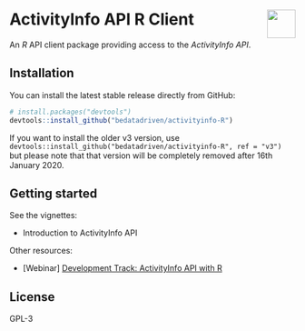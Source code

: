 
# ActivityInfo API R Client <a href="https://www.activityinfo.org/"><img src="https://www.activityinfo.org/about/assets/images/logo-activityinfo.png" align="right" width="50"/></a>

An *R* API client package providing access to the *ActivityInfo API*.

## Installation

You can install the latest stable release directly from GitHub:

```r
# install.packages("devtools")
devtools::install_github("bedatadriven/activityinfo-R")
```

If you want to install the older v3 version, use 
`devtools::install_github("bedatadriven/activityinfo-R", ref = "v3")` 
but please note that that version will be completely removed 
after 16th January 2020.

## Getting started

See the vignettes:

+ Introduction to ActivityInfo API

Other resources:

+ [Webinar] [Development Track: ActivityInfo API with R](https://bedatadriven.wistia.com/medias/sj5143awy0)

## License

GPL-3
